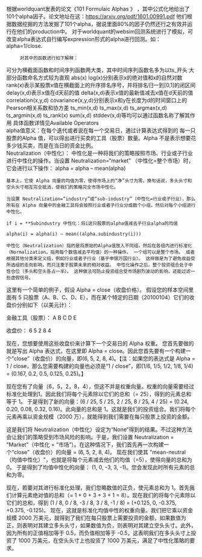 
根据worldquant发表的论文《101 Formulaic Alphas 》 ，其中公式化地给出了101个alpha因子。论文地址在这：https://arxiv.org/pdf/1601.00991.pdf  他们根据数据挖掘的方法发掘了101个alpha，据说里面80%的因子仍然还行之有效并运行在他们的production中。
对于worldquant的websim回测系统进行了模拟，可改变alpha表达式自行编写expression形式的alpha进行回测。如：alpha=1/close.

 

         对其中的函数进行如下解释：

可分为横截面函数和时间序列函数两大类，其中时间序列函数名多为以ts_开头
大部分函数命名方式较为直观
abs(x) log(x)分别表示x的绝对值和x的自然对数
rank(x)表示某股票x值在横截面上的升序排名序号，并将排名归一到[0,1]的闭区间
delay(x,d)表示x值在d天前的值
delta(x,d)表示x值的最新值减去x值在d天前的值
correlation(x,y,d) covariance(x,y,d)分别表示x和y在长度为d的时间窗口上的Pearson相关系数和协方差
ts_min(x,d) ts_max(x,d) ts_argmax(x,d) ts_argmin(x,d) ts_rank(x) sum(x,d) stddev(x,d)等均可以通过函数名称了解其作用
具体函数详情见Available Operators                                                                               
    alpha值意义：在每个迭代或者说在每一个交易日，通过计算表达式得到的 每一只股票的Alpha 值，可以得出进行买卖的工具（股票）数量。Alpha  不是表示想要花多少钱买卖，而是在当日的资金比例。   
    Neutralization（中性化）： 中性化是一种将我们的策略按照市场、行业或子行业进行中性化的操作。当设置 Neutralization=“market” （中性化=整个市场）时，它会进行以下操作：
alpha = alpha – mean(alpha)

    基本上，它使 Alpha 向量的均值为零，使得市场上的“净”头寸为零。换句话说，多头头寸和空头头寸相互完全抵消，使我们的策略完全市场中性化。

    当设置 Neutralization=“industry”或“sub-industry”（中性化=行业或子行业），那么所有在 Alpha 向量中的金融工具将会按照行业或者子行业分成数个小组，然后对每个小组进行中性化。

    if i = **Subindustry 中性化：将i这只股票的alpha值减去子行业alpha的均值

    alpha(i) = alpha(i) – mean((alpha.subindustry(i)))

    中性化（Neutralization）指的是将原始的Alpha值放入不同组，然后在各组内进行标准化（Normalization，指用每个数值减去平均值）的一种操作。 一个组可以是整个市场。 或者根据其他分类来定义组，例如行业或者子行业（基于申银万国行业）。 这样做是为了避免收益受所选组的走向影响，而只注重于股票未来的相对收益。 中性化操作之后，整个投资组合处于中性仓位（多头和空头各占一半）。 这种做法可防止投资组合受市场剧烈波动的影响，还能过滤一些虚假信号。

这里有一个简单的例子，假设 Alpha = close（收盘价格）。
假设您的样本空间里面有 5 只股票（A、B、C、D、E），而在某个特定的日期（20100104）它们的收盘价分别如下（以美元计）：

 

 

金融工具（股票）：  A    B    C    D    E

收盘价：             6    5     2    8     4

现在，您想要使用这些收盘价来计算下一个交易日的 Alpha 权重。 您首先要做的就是写出 Alpha 表达式，在这里即 Alpha = close。因此您首先要有一个构建一个“close”（收盘价）的向量，即(6, 5, 2, 8, 4)。【注：如果您的表达式是 Alpha = 1 / close，那么您需要构建的向量也必须是“1 / close”，即(1/6, 1/5, 1/2, 1/8, 1/4) = (0.167, 0.2, 0.5, 0.125, 0.25)。】



现在您有了向量（6，5，2，8，4），但这不并是权重向量。权重的向量需要经过标准化处理到1。因此我们将每个元素除以它们的总和（= 25），得到的元素总和等于 1。
于是得到了新的向量：(6 / 25, 5 / 25, 2 / 25, 8 / 25, 4 / 25) = (0.24, 0.20, 0.08, 0.32, 0.16)。此向量的总和是 1。这就是我们的投资组合。我们将每个元素再乘以资金规模（2000 万），就能得到我们需要在每只股票上投资的金额。



这是我们将 Neutralization（中性化）设定为“None”得到的结果。不过这种方法会让我们的策略受到市场风险的影响。于是，我们设置 Neutralization = "Market"（中性化 = “市场”）。在这种情况下，我们首先再一次构建一个“close”（收盘价）的向量 = (6, 5, 2, 8, 4)。
现在我们使其 "mean-neutral （均值中性化）"，也就是将每个元素减去他们的均值（=5），使得向量的总和为 0。
于是得到了均值中性化的向量： (1, 0, -3, 3, -1)。您会发现此时所有元素的总和为零。


现在，若要对其进行标准化处理，我们忽略数值的正负，使元素总和为 1。首先我们计算元素绝对值的总和（= 1 + 0 + 3 + 3 + 1 = 8）。现在我们的将每个元素除以它们的总和，得到 (1 / 8, 0 / 8, -3 / 8, 3 / 8, -1 / 8) = (+0.125, 0, -0.375, +0.375, -0.125)。
现在，这就是标准化均值中性的权重向量。我们把它乘以资金规模 2000 万美元，就得到了我们在每只股票上需要投资的金额，如果数值为正，则表明对其建立多头头寸，如果数值为负，则表明对其建立空头头寸。此外，因为所有的正值相加等于 0.5，而负值相加等于 -0.5，这表明我们在多头头寸上投资了 1000 万美元，在空头头寸上也投资了 1000 万美元，满足了中性化策略的要求。
